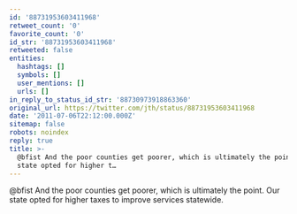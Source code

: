```yaml
---
id: '88731953603411968'
retweet_count: '0'
favorite_count: '0'
id_str: '88731953603411968'
retweeted: false
entities:
  hashtags: []
  symbols: []
  user_mentions: []
  urls: []
in_reply_to_status_id_str: '88730973918863360'
original_url: https://twitter.com/jth/status/88731953603411968
date: '2011-07-06T22:12:00.000Z'
sitemap: false
robots: noindex
reply: true
title: >-
  @bfist And the poor counties get poorer, which is ultimately the point. Our
  state opted for higher t…
---
```


@bfist And the poor counties get poorer, which is ultimately the point. Our state opted for higher taxes to improve services statewide.